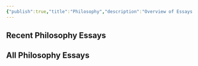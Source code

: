 ```yaml
---
{"publish":true,"title":"Philosophy","description":"Overview of Essays on Philosophy.","created":"2025-03-12T02:05:22.224+01:00","modified":"2025-03-12T02:10:13.920+01:00","tags":["Essays/Philosophy"],"cssclasses":"mado-heading hide-date index-page"}
---
```



## Recent Philosophy Essays



## All Philosophy Essays


